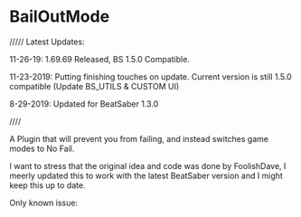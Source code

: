 # BailOutMode

/////
Latest Updates:

11-26-19: 1.69.69 Released, BS 1.5.0 Compatible. 

11-23-2019: Putting finishing touches on update. Current version is still 1.5.0 compatible (Update BS_UTILS & CUSTOM UI) 

8-29-2019: Updated for BeatSaber 1.3.0

////

A Plugin that will prevent you from failing, and instead switches game modes to No Fail.

I want to stress that the original idea and code was done by FoolishDave, I meerly updated this to work with the latest BeatSaber version and I might keep this up to date.

Only known issue:
